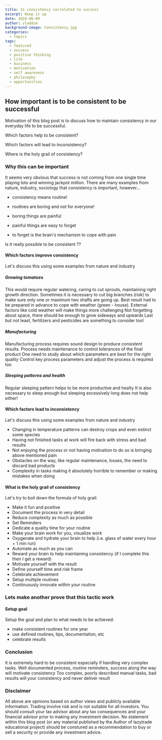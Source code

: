 ```yaml
---
title: Is consistency correlated to success
excerpt: Keep it up
date: 2024-06-09
author: vladdsm
background-image: Consistency.jpg
categories:
  - topics
tags:
  - featured
  - success
  - positive thinking
  - life
  - business
  - motivation
  - self awareness
  - philosophy
  - opportunities
---
```


## How important is to be consistent to be successful

Motivation of this blog post is to discuss how to maintain consistency in our everyday life to be successful.

Which factors help to be consistent?

Which factors will lead to inconsistency?

Where is the holy grail of consistency?

### Why this can be important

It seems very obvious that success is not coming from one single time playing loto and winning jackpot million.
There are many examples from nature, industry, sociology that consistency is important, however...

- consistency means routine!

- routines are boring and not for everyone!

- boring things are painful

- painful things are easy to forget

- to forget is the brain's mechanism to cope with pain

Is it really possible to be consistent ??

#### Which factors improve consistency

Let's discuss this using some examples from nature and industry

##### Growing tomatoes

This would require regular watering, caring to cut sprouts, maintaining right growth direction.
Sometimes it is necessary to cut big branches (risk) to make sure only one or maximum two shafts are going up.
Best result had to be prepared in advance to cope with weather (green - house). 
External factors like cold weather will make things more challenging
Not forgetting about space, there should be enough to grow sideways and upwards
Last but not least, fertilizers and pesticides are something to consider too!

##### Manufacturing

Manufacturing process requires sound design to produce consistent results.
Process needs maintenance to control tolerances of the final product
One need to study about which parameters are best for the right quality
Control key process parameters and adjust the process is required too

##### Sleeping patterns and health

Regular sleeping pattern helps to be more productive and healty
It is also necessary to sleep enough but sleeping excessively long does not help either!


#### Which factors lead to inconsistency

Let's discuss this using some examples from nature and industry

- Changing in temperature patterns can destroy crops and even estinct some species
- Having not finished tasks at work will fire back with stress and bad results
- Not enjoying the process or not having motivation to do so is bringing above mentioned pain
- Obstacles on the way, like regular maintenance, losses, the need to discard bad products
- Complexity in tasks making it absolutely horrible to remember or making mistakes when doing

#### What is the holy grail of consistency

Let's try to boil down the formula of holy grail:

- Make it fun and positive
- Document the process in very detail
- Reduce complexity as much as possible
- Set Reminders
- Dedicate a quality time for your routine
- Make your brain work for you, visualize work
- Oxygenate and hydrate your brain to help (i.e. glass of water every hour + 1 min run)
- Automate as much as you can
- Reward your brain to help maintaining consistency (if I complete this then I get a reward)
- Motivate yourself with the result
- Define yourself time and risk frame
- Celebrate achievement
- Setup multiple routines
- Continuously innovate within your routine

### Lets make another prove that this tactic work

#### Setup goal

Setup the goal and plan to what needs to be achieved:

- make consistent routines for one year
- use defined routines, tips, documentation, etc
- celebrate results

### Conclusion

It is extremely hard to be consistent especially if handling very complex tasks.
Well documented process, routine reminders, success along the way will motivate consistency
Too complex, poorly described manual tasks, bad results will your consistency and never deliver result

### Disclaimer

All above are opinions based on author views and publicly available information.
Trading involve risk and is not suitable for all investors.
You should consult your tax advisor about any tax consequences and your financial advisor prior to making any investment decision.
No statement within this blog post (or any material published by the Author of lazytrade educational project) should be 
constured as a recommendation to buy or sell a security or provide any investment advice.
